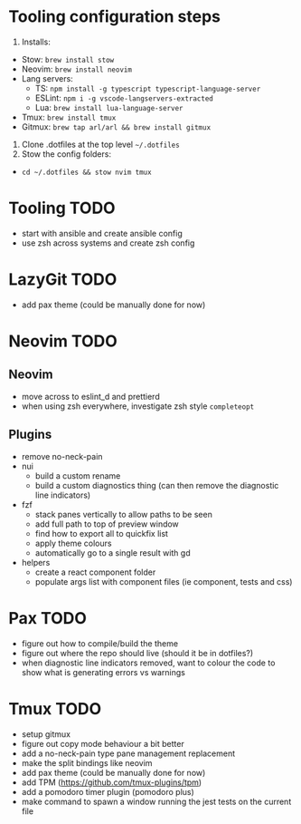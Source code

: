 # Tooling configuration steps

1. Installs: 
  - Stow: `brew install stow`
  - Neovim: `brew install neovim`
  - Lang servers:
    - TS: `npm install -g typescript typescript-language-server`
    - ESLint: `npm i -g vscode-langservers-extracted`
    - Lua: `brew install lua-language-server`
  - Tmux: `brew install tmux`
  - Gitmux: `brew tap arl/arl && brew install gitmux`
1. Clone .dotfiles at the top level `~/.dotfiles`
1. Stow the config folders:
  - `cd ~/.dotfiles && stow nvim tmux`

# Tooling TODO

- start with ansible and create ansible config
- use zsh across systems and create zsh config

# LazyGit TODO

- add pax theme (could be manually done for now)

# Neovim TODO

## Neovim

- move across to eslint_d and prettierd
- when using zsh everywhere, investigate zsh style `completeopt`

## Plugins

- remove no-neck-pain
- nui
  - build a custom rename
  - build a custom diagnostics thing (can then remove the diagnostic line indicators)
- fzf
  - stack panes vertically to allow paths to be seen
  - add full path to top of preview window
  - find how to export all to quickfix list
  - apply theme colours
  - automatically go to a single result with gd
- helpers
  - create a react component folder
  - populate args list with component files (ie component, tests and css)

# Pax TODO

- figure out how to compile/build the theme
- figure out where the repo should live (should it be in dotfiles?)
- when diagnostic line indicators removed, want to colour the code to show what is generating errors vs warnings

# Tmux TODO

- setup gitmux
- figure out copy mode behaviour a bit better
- add a no-neck-pain type pane management replacement
- make the split bindings like neovim
- add pax theme (could be manually done for now)
- add TPM (https://github.com/tmux-plugins/tpm)
- add a pomodoro timer plugin (pomodoro plus)
- make command to spawn a window running the jest tests on the current file
